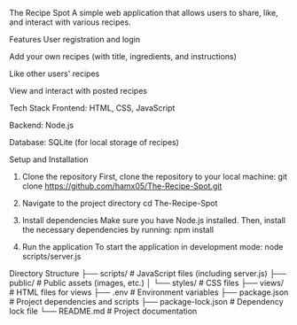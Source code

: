 The Recipe Spot
A simple web application that allows users to share, like, and interact with various recipes.

Features
User registration and login

Add your own recipes (with title, ingredients, and instructions)

Like other users' recipes

View and interact with posted recipes

Tech Stack
Frontend: HTML, CSS, JavaScript

Backend: Node.js

Database: SQLite (for local storage of recipes)

Setup and Installation
1. Clone the repository
First, clone the repository to your local machine:
git clone https://github.com/hamx05/The-Recipe-Spot.git

2. Navigate to the project directory
cd The-Recipe-Spot

3. Install dependencies
Make sure you have Node.js installed. Then, install the necessary dependencies by running:
npm install

4. Run the application
To start the application in development mode:
node scripts/server.js

Directory Structure
├── scripts/            # JavaScript files (including server.js)
├── public/             # Public assets (images, etc.)
│   └── styles/         # CSS files
├── views/              # HTML files for views
├── .env                # Environment variables
├── package.json        # Project dependencies and scripts
├── package-lock.json   # Dependency lock file
└── README.md           # Project documentation

